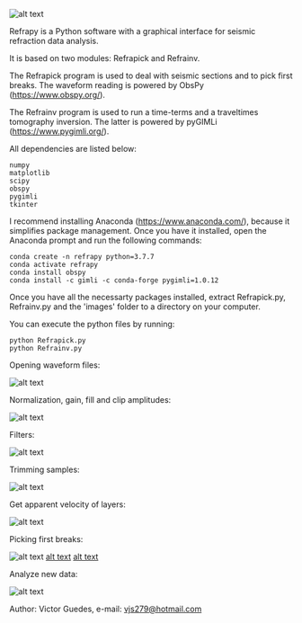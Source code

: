 ![alt text](https://github.com/viictorjs/Refrapy/blob/master/refrapy_logo.png)

Refrapy is a Python software with a graphical interface for seismic refraction data analysis. 

It is based on two modules: Refrapick and Refrainv.

The Refrapick program is used to deal with seismic sections and to pick first breaks. The waveform reading is powered by ObsPy (https://www.obspy.org/).

The Refrainv program is used to run a time-terms and a traveltimes tomography inversion. The latter is powered by pyGIMLi (https://www.pygimli.org/).

All dependencies are listed below:
   ```
   numpy
   matplotlib
   scipy
   obspy
   pygimli
   tkinter
   ```

I recommend installing Anaconda (https://www.anaconda.com/), because it simplifies package management.
Once you have it installed, open the Anaconda prompt and run the following commands:

   ```
   conda create -n refrapy python=3.7.7
   conda activate refrapy
   conda install obspy
   conda install -c gimli -c conda-forge pygimli=1.0.12
   ```
    
Once you have all the necessarty packages installed, extract Refrapick.py, Refrainv.py and the 'images' folder to a directory on your computer. 

You can execute the python files by running:

   ```
   python Refrapick.py
   python Refrainv.py
   ```
   
Opening waveform files:

![alt text](https://github.com/viictorjs/Refrapy/blob/master/gifs/open_waveform.gif)

Normalization, gain, fill and clip amplitudes:

![alt text](https://github.com/viictorjs/Refrapy/blob/master/gifs/norm_gain_fill.gif)

Filters:

![alt text](https://github.com/viictorjs/Refrapy/blob/master/gifs/filters.gif)

Trimming samples:

![alt text](https://github.com/viictorjs/Refrapy/blob/master/gifs/trim_samples.gif)

Get apparent velocity of layers:

![alt text](https://github.com/viictorjs/Refrapy/blob/master/gifs/apparent_velocity.gif)

Picking first breaks:

![alt text](https://github.com/viictorjs/Refrapy/blob/master/gifs/pick.gif)
[alt text](https://github.com/viictorjs/Refrapy/blob/master/gifs/pick2.gif)
[alt text](https://github.com/viictorjs/Refrapy/blob/master/gifs/pick3.gif)


Analyze new data:

![alt text](https://github.com/viictorjs/Refrapy/blob/master/gifs/reset.gif)

Author: Victor Guedes, e-mail: vjs279@hotmail.com
